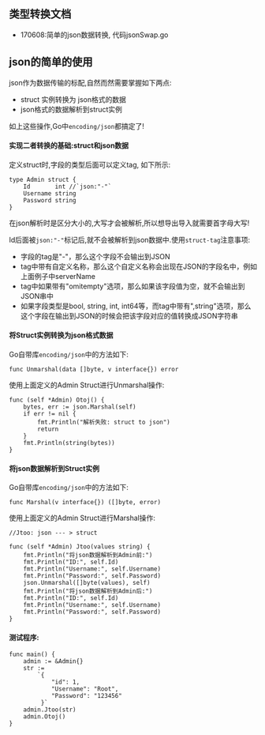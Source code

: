 ## 类型转换文档

- 170608:简单的json数据转换, 代码jsonSwap.go


## json的简单的使用

json作为数据传输的标配,自然而然需要掌握如下两点:
- struct 实例转换为 json格式的数据
- json格式的数据解析到struct实例

如上这些操作,Go中`encoding/json`都搞定了!

#### 实现二者转换的基础:struct和json数据
定义struct时,字段的类型后面可以定义tag, 如下所示:
```
type Admin struct {
	Id       int //`json:"-"`
	Username string
	Password string
}
```
在json解析时是区分大小的,大写才会被解析,所以想导出导入就需要首字母大写!

Id后面被`json:"-"`标记后,就不会被解析到json数据中.使用`struct-tag`注意事项:
- 字段的tag是"-"，那么这个字段不会输出到JSON
- tag中带有自定义名称，那么这个自定义名称会出现在JSON的字段名中，例如上面例子中serverName
- tag中如果带有"omitempty"选项，那么如果该字段值为空，就不会输出到JSON串中
- 如果字段类型是bool, string, int, int64等，而tag中带有",string"选项，那么这个字段在输出到JSON的时候会把该字段对应的值转换成JSON字符串

#### 将Struct实例转换为json格式数据
Go自带库`encoding/json`中的方法如下:
```
func Unmarshal(data []byte, v interface{}) error
```
使用上面定义的Admin Struct进行Unmarshal操作:
```
func (self *Admin) Otoj() {
	bytes, err := json.Marshal(self)
	if err != nil {
		fmt.Println("解析失败: struct to json")
		return
	}
	fmt.Println(string(bytes))
}
```

#### 将json数据解析到Struct实例
Go自带库`encoding/json`中的方法如下:
```
func Marshal(v interface{}) ([]byte, error)
```
使用上面定义的Admin Struct进行Marshal操作:
```
//Jtoo: json --- > struct

func (self *Admin) Jtoo(values string) {
	fmt.Println("将json数据解析到Admin前:")
	fmt.Println("ID:", self.Id)
	fmt.Println("Username:", self.Username)
	fmt.Println("Password:", self.Password)
	json.Unmarshal([]byte(values), self)
	fmt.Println("将json数据解析到Admin后:")
	fmt.Println("ID:", self.Id)
	fmt.Println("Username:", self.Username)
	fmt.Println("Password:", self.Password)
}
```

#### 测试程序:
```
func main() {
	admin := &Admin{}
	str :=
		`{
			"id": 1,
			"Username": "Root",
			"Password": "123456"
		 }`
	admin.Jtoo(str)
	admin.Otoj()
}
```

